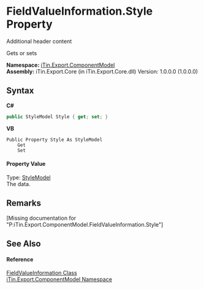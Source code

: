 # FieldValueInformation.Style Property 
Additional header content 

Gets or sets

**Namespace:**&nbsp;<a href="N_iTin_Export_ComponentModel">iTin.Export.ComponentModel</a><br />**Assembly:**&nbsp;iTin.Export.Core (in iTin.Export.Core.dll) Version: 1.0.0.0 (1.0.0.0)

## Syntax

**C#**<br />
``` C#
public StyleModel Style { get; set; }
```

**VB**<br />
``` VB
Public Property Style As StyleModel
	Get
	Set
```


#### Property Value
Type: <a href="T_iTin_Export_Model_StyleModel">StyleModel</a><br />The data.

## Remarks
\[Missing <remarks> documentation for "P:iTin.Export.ComponentModel.FieldValueInformation.Style"\]

## See Also


#### Reference
<a href="T_iTin_Export_ComponentModel_FieldValueInformation">FieldValueInformation Class</a><br /><a href="N_iTin_Export_ComponentModel">iTin.Export.ComponentModel Namespace</a><br />